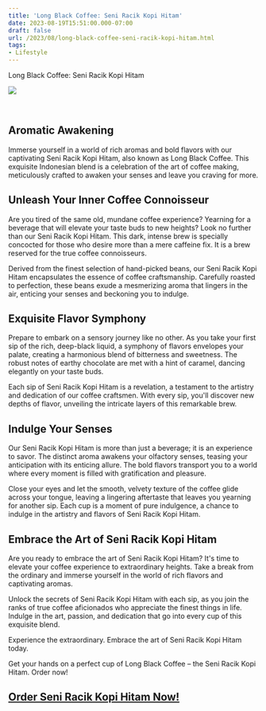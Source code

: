 ```yaml
---
title: 'Long Black Coffee: Seni Racik Kopi Hitam'
date: 2023-08-19T15:51:00.000-07:00
draft: false
url: /2023/08/long-black-coffee-seni-racik-kopi-hitam.html
tags: 
- Lifestyle
---
```


Long Black Coffee: Seni Racik Kopi Hitam

[![](https://blogger.googleusercontent.com/img/b/R29vZ2xl/AVvXsEheuaX4c7kIT8Hg2K_E2Ibc_aggJGzt28EM4JNGmRkouOp6NfzbqH5fHS2HPy73q9I8JreB9lnnqCVqWEYVGH9oDKXKBPTG-PsjYVLiYTyVqEDTpsF0inx1SskenYSuWcg0ty77Xop7ubJIVFhwB4WIHTt8TuvaxZH_y7PpOasMwz_NxMax7svMlSasNr01/s16000/image_4AlmYZHC_1692487148624_512.webp)](https://blogger.googleusercontent.com/img/b/R29vZ2xl/AVvXsEheuaX4c7kIT8Hg2K_E2Ibc_aggJGzt28EM4JNGmRkouOp6NfzbqH5fHS2HPy73q9I8JreB9lnnqCVqWEYVGH9oDKXKBPTG-PsjYVLiYTyVqEDTpsF0inx1SskenYSuWcg0ty77Xop7ubJIVFhwB4WIHTt8TuvaxZH_y7PpOasMwz_NxMax7svMlSasNr01/s512/image_4AlmYZHC_1692487148624_512.webp)

  
 

Aromatic Awakening
------------------

Immerse yourself in a world of rich aromas and bold flavors with our captivating Seni Racik Kopi Hitam, also known as Long Black Coffee. This exquisite Indonesian blend is a celebration of the art of coffee making, meticulously crafted to awaken your senses and leave you craving for more.

Unleash Your Inner Coffee Connoisseur
-------------------------------------

Are you tired of the same old, mundane coffee experience? Yearning for a beverage that will elevate your taste buds to new heights? Look no further than our Seni Racik Kopi Hitam. This dark, intense brew is specially concocted for those who desire more than a mere caffeine fix. It is a brew reserved for the true coffee connoisseurs.

Derived from the finest selection of hand-picked beans, our Seni Racik Kopi Hitam encapsulates the essence of coffee craftsmanship. Carefully roasted to perfection, these beans exude a mesmerizing aroma that lingers in the air, enticing your senses and beckoning you to indulge.

Exquisite Flavor Symphony
-------------------------

Prepare to embark on a sensory journey like no other. As you take your first sip of the rich, deep-black liquid, a symphony of flavors envelopes your palate, creating a harmonious blend of bitterness and sweetness. The robust notes of earthy chocolate are met with a hint of caramel, dancing elegantly on your taste buds.

Each sip of Seni Racik Kopi Hitam is a revelation, a testament to the artistry and dedication of our coffee craftsmen. With every sip, you'll discover new depths of flavor, unveiling the intricate layers of this remarkable brew.

Indulge Your Senses
-------------------

Our Seni Racik Kopi Hitam is more than just a beverage; it is an experience to savor. The distinct aroma awakens your olfactory senses, teasing your anticipation with its enticing allure. The bold flavors transport you to a world where every moment is filled with gratification and pleasure.

Close your eyes and let the smooth, velvety texture of the coffee glide across your tongue, leaving a lingering aftertaste that leaves you yearning for another sip. Each cup is a moment of pure indulgence, a chance to indulge in the artistry and flavors of Seni Racik Kopi Hitam.

Embrace the Art of Seni Racik Kopi Hitam
----------------------------------------

Are you ready to embrace the art of Seni Racik Kopi Hitam? It's time to elevate your coffee experience to extraordinary heights. Take a break from the ordinary and immerse yourself in the world of rich flavors and captivating aromas.

Unlock the secrets of Seni Racik Kopi Hitam with each sip, as you join the ranks of true coffee aficionados who appreciate the finest things in life. Indulge in the art, passion, and dedication that go into every cup of this exquisite blend.

Experience the extraordinary. Embrace the art of Seni Racik Kopi Hitam today.

Get your hands on a perfect cup of Long Black Coffee – the Seni Racik Kopi Hitam. Order now!

[Order Seni Racik Kopi Hitam Now!](http://bit.ly/1ictVAj)
---------------------------------------------------------